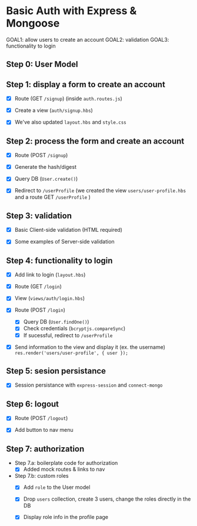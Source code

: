

# Basic Auth with Express & Mongoose


GOAL1: allow users to create an account
GOAL2: validation
GOAL3: functionality to login


## Step 0: User Model


## Step 1: display a form to create an account

- [x] Route (GET `/signup`) (inside `auth.routes.js`)
- [x] Create a view (`auth/signup.hbs`)
- [x] We've also updated `layout.hbs` and `style.css`


## Step 2: process the form and create an account

- [x] Route (POST `/signup`)
- [x] Generate the hash/digest
- [x] Query DB (`User.create()`)
- [x] Redirect to `/userProfile` (we created the view `users/user-profile.hbs` and a route GET `/userProfile` )


## Step 3: validation
- [x] Basic Client-side validation (HTML required)
- [x] Some examples of Server-side validation


## Step 4: functionality to login

- [x] Add link to login (`layout.hbs`)

- [x] Route (GET `/login`)
- [x] View (`views/auth/login.hbs`)


- [x] Route (POST `/login`)
  - [x] Query DB (`User.findOne()`)
  - [x] Check credentials (`bcryptjs.compareSync`)
  - [x] If sucessful, redirect to `/userProfile`

- [x] Send information to the view and display it (ex. the username)
  `res.render('users/user-profile', { user });`


## Step 5: sesion persistance

- [x] Session persistance with `express-session` and `connect-mongo`


## Step 6: logout
- [x] Route (POST `/logout`)
- [x] Add button to nav menu


## Step 7: authorization


- Step 7.a: boilerplate code for authorization
  - [x] Added mock routes & links to nav

- Step 7.b: custom roles
  - [x] Add `role` to the User model
  - [x] Drop `users` collection, create 3 users, change the roles directly in the DB
  - [x] Display role info in the profile page

